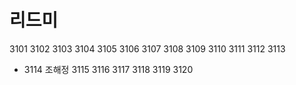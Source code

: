 # 리드미
3101
3102
3103
3104
3105
3106
3107
3108
3109
3110
3111 
3112
3113 
- 3114 조해정 
3115 
3116 
3117 
3118 
3119 
3120 
